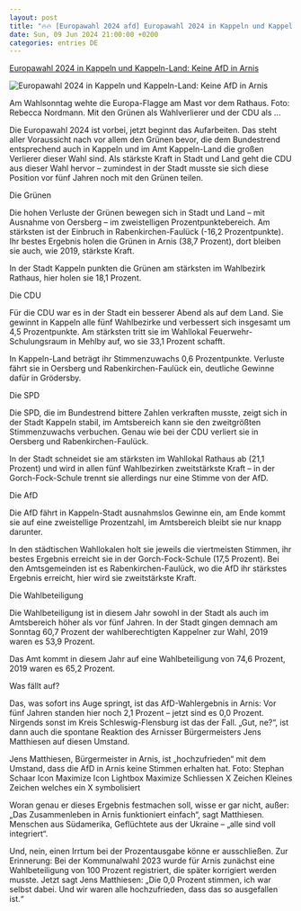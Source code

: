 ```yaml
---
layout: post
title: "🔥🔥 [Europawahl 2024 afd] Europawahl 2024 in Kappeln und Kappeln-Land: Keine AfD in Arnis"
date: Sun, 09 Jun 2024 21:00:00 +0200
categories: entries DE
---
```

[Europawahl 2024 in Kappeln und Kappeln-Land: Keine AfD in Arnis](https://www.shz.de/lokales/kappeln/artikel/europawahl-2024-in-kappeln-und-kappeln-land-keine-afd-in-arnis-47185507)

![Europawahl 2024 in Kappeln und Kappeln-Land: Keine AfD in Arnis](https://images.noz-mhn.de/img/47174215/crop/cbase_16_9-w1200/777022172/24474932/img-8041.jpg)

Am Wahlsonntag wehte die Europa-Flagge am Mast vor dem Rathaus. Foto: Rebecca Nordmann. Mit den Grünen als Wahlverlierer und der CDU als ...

Die Europawahl 2024 ist vorbei, jetzt beginnt das Aufarbeiten. Das steht aller Voraussicht nach vor allem den Grünen bevor, die dem Bundestrend entsprechend auch in Kappeln und im Amt Kappeln-Land die großen Verlierer dieser Wahl sind. Als stärkste Kraft in Stadt und Land geht die CDU aus dieser Wahl hervor – zumindest in der Stadt musste sie sich diese Position vor fünf Jahren noch mit den Grünen teilen.

Die Grünen

Die hohen Verluste der Grünen bewegen sich in Stadt und Land – mit Ausnahme von Oersberg – im zweistelligen Prozentpunktebereich. Am stärksten ist der Einbruch in Rabenkirchen-Faulück (-16,2 Prozentpunkte). Ihr bestes Ergebnis holen die Grünen in Arnis (38,7 Prozent), dort bleiben sie auch, wie 2019, stärkste Kraft.

In der Stadt Kappeln punkten die Grünen am stärksten im Wahlbezirk Rathaus, hier holen sie 18,1 Prozent.

Die CDU

Für die CDU war es in der Stadt ein besserer Abend als auf dem Land. Sie gewinnt in Kappeln alle fünf Wahlbezirke und verbessert sich insgesamt um 4,5 Prozentpunkte. Am stärksten tritt sie im Wahllokal Feuerwehr-Schulungsraum in Mehlby auf, wo sie 33,1 Prozent schafft.

In Kappeln-Land beträgt ihr Stimmenzuwachs 0,6 Prozentpunkte. Verluste fährt sie in Oersberg und Rabenkirchen-Faulück ein, deutliche Gewinne dafür in Grödersby.

Die SPD

Die SPD, die im Bundestrend bittere Zahlen verkraften musste, zeigt sich in der Stadt Kappeln stabil, im Amtsbereich kann sie den zweitgrößten Stimmenzuwachs verbuchen. Genau wie bei der CDU verliert sie in Oersberg und Rabenkirchen-Faulück.

In der Stadt schneidet sie am stärksten im Wahllokal Rathaus ab (21,1 Prozent) und wird in allen fünf Wahlbezirken zweitstärkste Kraft – in der Gorch-Fock-Schule trennt sie allerdings nur eine Stimme von der AfD.

Die AfD

Die AfD fährt in Kappeln-Stadt ausnahmslos Gewinne ein, am Ende kommt sie auf eine zweistellige Prozentzahl, im Amtsbereich bleibt sie nur knapp darunter.

In den städtischen Wahllokalen holt sie jeweils die viertmeisten Stimmen, ihr bestes Ergebnis erreicht sie in der Gorch-Fock-Schule (17,5 Prozent). Bei den Amtsgemeinden ist es Rabenkirchen-Faulück, wo die AfD ihr stärkstes Ergebnis erreicht, hier wird sie zweitstärkste Kraft.

Die Wahlbeteiligung

Die Wahlbeteiligung ist in diesem Jahr sowohl in der Stadt als auch im Amtsbereich höher als vor fünf Jahren. In der Stadt gingen demnach am Sonntag 60,7 Prozent der wahlberechtigten Kappelner zur Wahl, 2019 waren es 53,9 Prozent.

Das Amt kommt in diesem Jahr auf eine Wahlbeteiligung von 74,6 Prozent, 2019 waren es 65,2 Prozent.

Was fällt auf?

Das, was sofort ins Auge springt, ist das AfD-Wahlergebnis in Arnis: Vor fünf Jahren standen hier noch 2,1 Prozent – jetzt sind es 0,0 Prozent. Nirgends sonst im Kreis Schleswig-Flensburg ist das der Fall. „Gut, ne?“, ist dann auch die spontane Reaktion des Arnisser Bürgermeisters Jens Matthiesen auf diesen Umstand.

Jens Matthiesen, Bürgermeister in Arnis, ist „hochzufrieden“ mit dem Umstand, dass die AfD in Arnis keine Stimmen erhalten hat. Foto: Stephan Schaar Icon Maximize Icon Lightbox Maximize Schliessen X Zeichen Kleines Zeichen welches ein X symbolisiert

Woran genau er dieses Ergebnis festmachen soll, wisse er gar nicht, außer: „Das Zusammenleben in Arnis funktioniert einfach“, sagt Matthiesen. Menschen aus Südamerika, Geflüchtete aus der Ukraine – „alle sind voll integriert“.

Und, nein, einen Irrtum bei der Prozentausgabe könne er ausschließen. Zur Erinnerung: Bei der Kommunalwahl 2023 wurde für Arnis zunächst eine Wahlbeteiligung von 100 Prozent registriert, die später korrigiert werden musste. Jetzt sagt Jens Matthiesen: „Die 0,0 Prozent stimmen, ich war selbst dabei. Und wir waren alle hochzufrieden, dass das so ausgefallen ist.“

